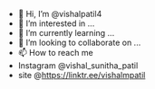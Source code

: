 - 👋 Hi, I’m @vishalpatil4
- 👀 I’m interested in ...
- 🌱 I’m currently learning ...
- 💞️ I’m looking to collaborate on ...
- 📫 How to reach me
- Instagram @vishal_sunitha_patil
- site @https://linktr.ee/vishalmpatil

<!---
vishalpatil4/vishalpatil4 is a ✨ special ✨ repository because its `README.md` (this file) appears on your GitHub profile.
You can click the Preview link to take a look at your changes.
--->
